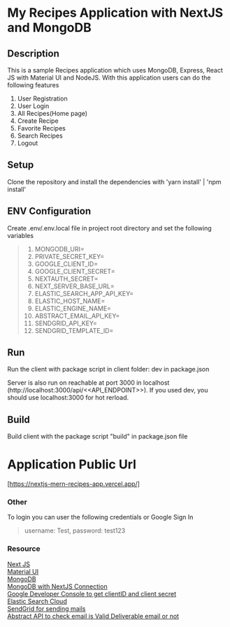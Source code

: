 # My Recipes Application with NextJS and MongoDB

## Description
This is a sample Recipes application which uses MongoDB, Express, React JS with Material UI and NodeJS.
With this application users can do the following features
1. User Registration
2. User Login
3. All Recipes(Home page)
4. Create Recipe 
5. Favorite Recipes
6. Search Recipes
7. Logout

## Setup
Clone the repository and install the dependencies with 'yarn install' | 'npm install'

## ENV Configuration
Create .env/.env.local file in project root directory and set the following variables
> 1. MONGODB_URI= 
> 2. PRIVATE_SECRET_KEY= 
> 3. GOOGLE_CLIENT_ID= 
> 4. GOOGLE_CLIENT_SECRET= 
> 5. NEXTAUTH_SECRET= 
> 6. NEXT_SERVER_BASE_URL= 
> 7. ELASTIC_SEARCH_APP_API_KEY= 
> 8. ELASTIC_HOST_NAME= 
> 9. ELASTIC_ENGINE_NAME=
> 9. ABSTRACT_EMAIL_API_KEY=
> 10. SENDGRID_API_KEY=
> 11. SENDGRID_TEMPLATE_ID=

## Run

Run the client with package script in client folder: dev in package.json

Server is also run on reachable at port 3000 in localhost (http://localhost:3000/api/<<API_ENDPOINT>>). If you used dev, you should use localhost:3000 for hot rerload.

## Build

Build client with the package script "build" in package.json file

# Application Public Url 
[https://nextjs-mern-recipes-app.vercel.app/]

### Other

To login you can user the following credentials or Google Sign In

> username: Test,
> password: test123

### Resource
[Next JS](https://nextjs.org/learn/basics/create-nextjs-app)<br>
[Material UI](https://create-react-app.dev/)<br>
[MongoDB](https://www.mongodb.com/) <br>
[MongoDB with NextJS Connection](https://hevodata.com/learn/next-js-mongodb-connection/)<br>
[Google Developer Console to get clientID and client secret](https://console.cloud.google.com/)<br>
[Elastic Search Cloud](https://www.elastic.co/cloud/) <br>
[SendGrid for sending mails](https://app.sendgrid.com/) <br>
[Abstract API to check email is Valid Deliverable email or not](https://app.abstractapi.com/) <br>

